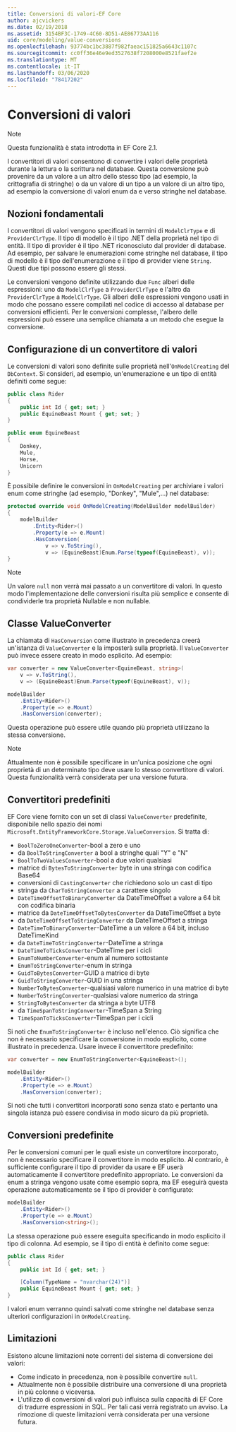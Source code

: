 ```yaml
---
title: Conversioni di valori-EF Core
author: ajcvickers
ms.date: 02/19/2018
ms.assetid: 3154BF3C-1749-4C60-8D51-AE86773AA116
uid: core/modeling/value-conversions
ms.openlocfilehash: 93774bc1bc3887f982faeac151825a6643c1107c
ms.sourcegitcommit: cc0ff36e46e9ed3527638f7208000e8521faef2e
ms.translationtype: MT
ms.contentlocale: it-IT
ms.lasthandoff: 03/06/2020
ms.locfileid: "78417202"
---
```

# <a name="value-conversions"></a>Conversioni di valori

> [!NOTE]  
> Questa funzionalità è stata introdotta in EF Core 2.1.

I convertitori di valori consentono di convertire i valori delle proprietà durante la lettura o la scrittura nel database. Questa conversione può provenire da un valore a un altro dello stesso tipo (ad esempio, la crittografia di stringhe) o da un valore di un tipo a un valore di un altro tipo, ad esempio la conversione di valori enum da e verso stringhe nel database.

## <a name="fundamentals"></a>Nozioni fondamentali

I convertitori di valori vengono specificati in termini di `ModelClrType` e di `ProviderClrType`. Il tipo di modello è il tipo .NET della proprietà nel tipo di entità. Il tipo di provider è il tipo .NET riconosciuto dal provider di database. Ad esempio, per salvare le enumerazioni come stringhe nel database, il tipo di modello è il tipo dell'enumerazione e il tipo di provider viene `String`. Questi due tipi possono essere gli stessi.

Le conversioni vengono definite utilizzando due `Func` alberi delle espressioni: uno da `ModelClrType` a `ProviderClrType` e l'altro da `ProviderClrType` a `ModelClrType`. Gli alberi delle espressioni vengono usati in modo che possano essere compilati nel codice di accesso al database per conversioni efficienti. Per le conversioni complesse, l'albero delle espressioni può essere una semplice chiamata a un metodo che esegue la conversione.

## <a name="configuring-a-value-converter"></a>Configurazione di un convertitore di valori

Le conversioni di valori sono definite sulle proprietà nell'`OnModelCreating` del `DbContext`. Si consideri, ad esempio, un'enumerazione e un tipo di entità definiti come segue:

``` csharp
public class Rider
{
    public int Id { get; set; }
    public EquineBeast Mount { get; set; }
}

public enum EquineBeast
{
    Donkey,
    Mule,
    Horse,
    Unicorn
}
```

È possibile definire le conversioni in `OnModelCreating` per archiviare i valori enum come stringhe (ad esempio, "Donkey", "Mule",...) nel database:

``` csharp
protected override void OnModelCreating(ModelBuilder modelBuilder)
{
    modelBuilder
        .Entity<Rider>()
        .Property(e => e.Mount)
        .HasConversion(
            v => v.ToString(),
            v => (EquineBeast)Enum.Parse(typeof(EquineBeast), v));
}
```

> [!NOTE]  
> Un valore `null` non verrà mai passato a un convertitore di valori. In questo modo l'implementazione delle conversioni risulta più semplice e consente di condividerle tra proprietà Nullable e non nullable.

## <a name="the-valueconverter-class"></a>Classe ValueConverter

La chiamata di `HasConversion` come illustrato in precedenza creerà un'istanza di `ValueConverter` e la imposterà sulla proprietà. Il `ValueConverter` può invece essere creato in modo esplicito. Ad esempio:

``` csharp
var converter = new ValueConverter<EquineBeast, string>(
    v => v.ToString(),
    v => (EquineBeast)Enum.Parse(typeof(EquineBeast), v));

modelBuilder
    .Entity<Rider>()
    .Property(e => e.Mount)
    .HasConversion(converter);
```

Questa operazione può essere utile quando più proprietà utilizzano la stessa conversione.

> [!NOTE]  
> Attualmente non è possibile specificare in un'unica posizione che ogni proprietà di un determinato tipo deve usare lo stesso convertitore di valori. Questa funzionalità verrà considerata per una versione futura.

## <a name="built-in-converters"></a>Convertitori predefiniti

EF Core viene fornito con un set di classi `ValueConverter` predefinite, disponibile nello spazio dei nomi `Microsoft.EntityFrameworkCore.Storage.ValueConversion`. Si tratta di:

* `BoolToZeroOneConverter`-bool a zero e uno
* da `BoolToStringConverter` a bool a stringhe quali "Y" e "N"
* `BoolToTwoValuesConverter`-bool a due valori qualsiasi
* matrice di `BytesToStringConverter` byte in una stringa con codifica Base64
* conversioni di `CastingConverter` che richiedono solo un cast di tipo
* stringa da `CharToStringConverter` a carattere singolo
* `DateTimeOffsetToBinaryConverter` da DateTimeOffset a valore a 64 bit con codifica binaria
* matrice da `DateTimeOffsetToBytesConverter` da DateTimeOffset a byte
* da `DateTimeOffsetToStringConverter` da DateTimeOffset a stringa
* `DateTimeToBinaryConverter`-DateTime a un valore a 64 bit, incluso DateTimeKind
* da `DateTimeToStringConverter`-DateTime a stringa
* `DateTimeToTicksConverter`-DateTime per i cicli
* `EnumToNumberConverter`-enum al numero sottostante
* `EnumToStringConverter`-enum in stringa
* `GuidToBytesConverter`-GUID a matrice di byte
* `GuidToStringConverter`-GUID in una stringa
* `NumberToBytesConverter`-qualsiasi valore numerico in una matrice di byte
* `NumberToStringConverter`-qualsiasi valore numerico da stringa
* `StringToBytesConverter` da stringa a byte UTF8
* da `TimeSpanToStringConverter`-TimeSpan a String
* `TimeSpanToTicksConverter`-TimeSpan per i cicli

Si noti che `EnumToStringConverter` è incluso nell'elenco. Ciò significa che non è necessario specificare la conversione in modo esplicito, come illustrato in precedenza. Usare invece il convertitore predefinito:

``` csharp
var converter = new EnumToStringConverter<EquineBeast>();

modelBuilder
    .Entity<Rider>()
    .Property(e => e.Mount)
    .HasConversion(converter);
```

Si noti che tutti i convertitori incorporati sono senza stato e pertanto una singola istanza può essere condivisa in modo sicuro da più proprietà.

## <a name="pre-defined-conversions"></a>Conversioni predefinite

Per le conversioni comuni per le quali esiste un convertitore incorporato, non è necessario specificare il convertitore in modo esplicito. Al contrario, è sufficiente configurare il tipo di provider da usare e EF userà automaticamente il convertitore predefinito appropriato. Le conversioni da enum a stringa vengono usate come esempio sopra, ma EF eseguirà questa operazione automaticamente se il tipo di provider è configurato:

``` csharp
modelBuilder
    .Entity<Rider>()
    .Property(e => e.Mount)
    .HasConversion<string>();
```

La stessa operazione può essere eseguita specificando in modo esplicito il tipo di colonna. Ad esempio, se il tipo di entità è definito come segue:

``` csharp
public class Rider
{
    public int Id { get; set; }

    [Column(TypeName = "nvarchar(24)")]
    public EquineBeast Mount { get; set; }
}
```

I valori enum verranno quindi salvati come stringhe nel database senza ulteriori configurazioni in `OnModelCreating`.

## <a name="limitations"></a>Limitazioni

Esistono alcune limitazioni note correnti del sistema di conversione dei valori:

* Come indicato in precedenza, non è possibile convertire `null`.
* Attualmente non è possibile distribuire una conversione di una proprietà in più colonne o viceversa.
* L'utilizzo di conversioni di valori può influisca sulla capacità di EF Core di tradurre espressioni in SQL. Per tali casi verrà registrato un avviso.
La rimozione di queste limitazioni verrà considerata per una versione futura.
